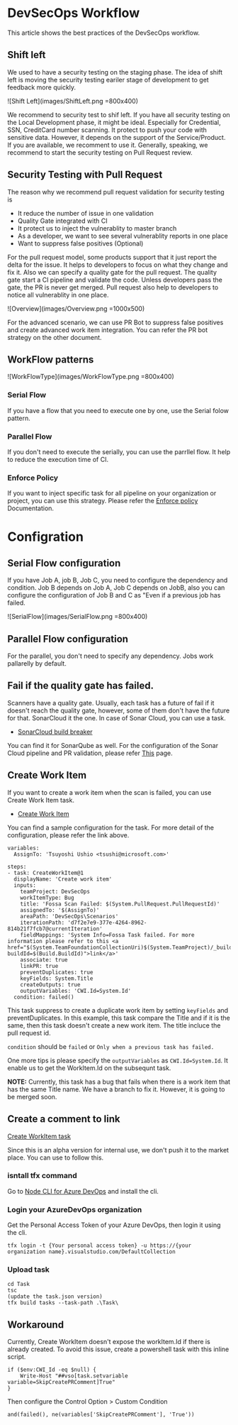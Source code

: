 # DevSecOps Workflow

This article shows the best practices of the DevSecOps workflow. 

## Shift left

We used to have a security testing on the staging phase. The idea of shift left is moving the security testing eariler stage of development to get feedback more quickly. 

![Shift Left](images/ShiftLeft.png =800x400)

We recommend to security test to shif left. If you have all security testing on the Local Development phase, it might be ideal. Especially for Credential, SSN, CreditCard number scanning. It protect to push your code with sensitive data. However, it depends on the support of the Service/Product. 
If you are available, we recomment to use it. Generally, speaking, we recommend to start the security testing on Pull Request review. 

## Security Testing with Pull Request

The reason why we recommend pull request validation for security testing is 

* It reduce the number of issue in one validation
* Quality Gate integrated with CI
* It protect us to inject the vulnerablity to master branch
* As a developer, we want to see several vulnerablity reports in one place
* Want to suppress false positives (Optional)

For the pull request model, some products support that it just report the delta for the issue. 
It helps to developers to focus on what they change and fix it. Also we can specify a quality gate for the pull request. The quality gate start a CI pipeline and validate the code. Unless developers pass the gate, 
the PR is never get merged. Pull request also help to developers to notice all vulnerablity in one place. 

![Overview](images/Overview.png =1000x500)

For the advanced scenario, we can use PR Bot to suppress false positives and create advanced work item integration. You can refer the PR bot strategy on the other document.

## WorkFlow patterns

![WorkFlowType](images/WorkFlowType.png =800x400)


### Serial Flow 

If you have a flow that you need to execute one by one, use the Serial folow pattern.

### Parallel Flow

If you don't need to execute the serially, you can use the parrllel flow. It help to reduce the execution time of CI.

### Enforce Policy

If you want to inject specific task for all pipeline on your organization or project, you can use this strategy. 
Please refer the [Enforce policy](../EnforceOrgSecurityPolicy/README.md) Documentation. 

# Configration 

## Serial Flow configuration 

If you have Job A, job B, Job C, you need to configure the dependency and condition. 
Job B depends on Job A, Job C depends on JobB, also you can configure the configuration of Job B and C as "Even if a previous job has failed. 

![SerialFlow](images/SerialFlow.png =800x400)

## Parallel Flow configuration 

For the parallel, you don't need to specify any dependency. Jobs work pallarelly by default.

## Fail if the quality gate has failed. 

Scanners have a quality gate. Usually, each task has a future of fail if it doesn't reach the quality gate, however, some of them don't have the future for that. 
SonarCloud it the one. In case of Sonar Cloud, you can use a task. 

* [SonarCloud build breaker](https://marketplace.visualstudio.com/items?itemName=SimondeLang.sonarcloud-buildbreaker) 

You can find it for SonarQube as well. For the configuration of the Sonar Cloud pipeline and PR validation, please refer [This]() page. 

## Create Work Item 

If you want to create a work item when the scan is failed, you can use Create Work Item task. 

* [Create Work Item](https://marketplace.visualstudio.com/items?itemName=mspremier.CreateWorkItem)

You can find a sample configuration for the task. For more detail of the configuration, please refer the link above. 

```
variables:
  AssignTo: 'Tsuyoshi Ushio <tsushi@microsoft.com>'

steps:
- task: CreateWorkItem@1
  displayName: 'Create work item'
  inputs:
    teamProject: DevSecOps
    workItemType: Bug
    title: 'Fossa Scan Failed: $(System.PullRequest.PullRequestId)'
    assignedTo: '$(AssignTo)'
    areaPath: 'DevSecOps\Scenarios'
    iterationPath: 'd7f2e7e9-377e-4264-8962-814b21f7fcb7@currentIteration'
    fieldMappings: 'System Info=Fossa Task failed. For more information please refer to this <a href="$(System.TeamFoundationCollectionUri)$(System.TeamProject)/_build/results?buildId=$(Build.BuildId)">link</a>'
    associate: true
    linkPR: true
    preventDuplicates: true
    keyFields: System.Title
    createOutputs: true
    outputVariables: 'CWI.Id=System.Id'
  condition: failed()
```

This task suppress to create a duplicate work item by setting `keyFields` and preventDuplicates. In this example, this task compare the Title and if it is the same, then this task doesn't create a new work item. 
The title incluce the pull request id. 

`condition` should be `failed` or `Only when a previous task has failed.` 

One more tips is please specify the `outputVariables` as `CWI.Id=System.Id`. It enable us to get the WorkItem.Id on the subsequnt task. 


**NOTE:** Currently, this task has a bug that fails when there is a work item that has the same Title name. We have a branch to fix it. However, it is going to be merged soon. 

## Create a comment to link 

[Create WorkItem task](https://dev.azure.com/csedevops/DevSecOps/_git/CreatePRCommentTask?path=%2FREADME.md&version=GBfeature%2Fsimplecomment&_a=preview)

Since this is an alpha version for internal use, we don't push it to the market place. You can use to follow this. 

### isntall tfx command 

Go to [Node CLI for Azure DevOps](https://github.com/Microsoft/tfs-cli) and install the cli. 

### Login your AzureDevOps organization 

Get the Personal Access Token of your Azure DevOps, then login it using the cli. 

```
tfx login -t {Your personal access token} -u https://{your organization name}.visualstudio.com/DefaultCollection
```

### Upload task 

```
cd Task
tsc
(update the task.json version)
tfx build tasks --task-path .\Task\
```

## Workaround 

Currently, Create WorkItem doesn't expose the workItem.Id if there is already created. To avoid this issue, create a powershell task with this inline script. 

```
if ($env:CWI_Id -eq $null) {
    Write-Host "##vso[task.setvariable variable=SkipCreatePRComment]True"
}
```

Then configure the Control Option > Custom Condition 

```
and(failed(), ne(variables['SkipCreatePRComment'], 'True'))
```


